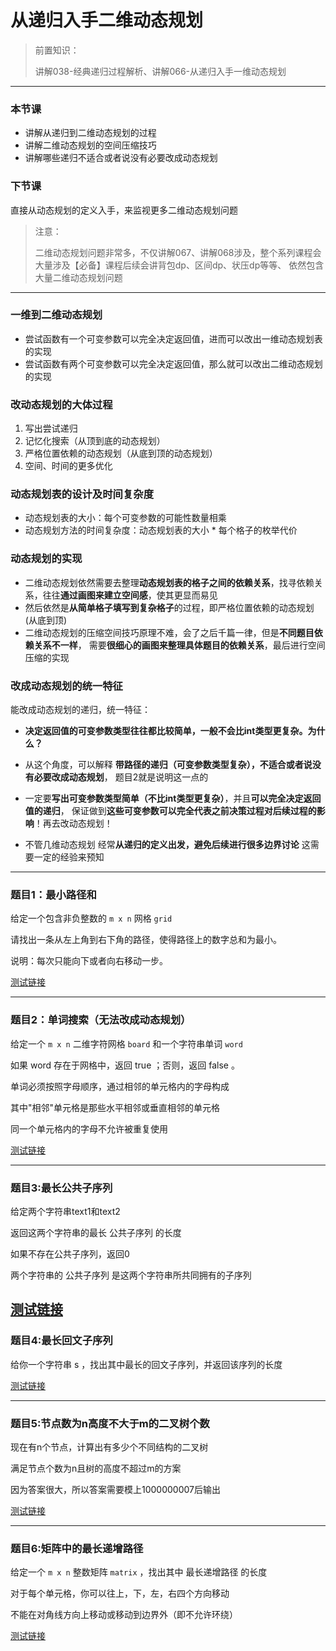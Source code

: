 # 从递归入手二维动态规划

> 前置知识：
>
> 讲解038-经典递归过程解析、讲解066-从递归入手一维动态规划

---

### 本节课

- 讲解从递归到二维动态规划的过程
- 讲解二维动态规划的空间压缩技巧
- 讲解哪些递归不适合或者说没有必要改成动态规划

### 下节课

直接从动态规划的定义入手，来监视更多二维动态规划问题

> 注意：
>
> 二维动态规划问题非常多，不仅讲解067、讲解068涉及，整个系列课程会大量涉及【必备】课程后续会讲背包dp、区间dp、状压dp等等、
> 依然包含大量二维动态规划问题

---

### 一维到二维动态规划

- 尝试函数有一个可变参数可以完全决定返回值，进而可以改出一维动态规划表的实现
- 尝试函数有两个可变参数可以完全决定返回值，那么就可以改出二维动态规划的实现

### 改动态规划的大体过程

1. 写出尝试递归
2. 记忆化搜索（从顶到底的动态规划）
3. 严格位置依赖的动态规划（从底到顶的动态规划）
4. 空间、时间的更多优化

### 动态规划表的设计及时间复杂度

- 动态规划表的大小：每个可变参数的可能性数量相乘
- 动态规划方法的时间复杂度：动态规划表的大小 * 每个格子的枚举代价

### 动态规划的实现

- 二维动态规划依然需要去整理**动态规划表的格子之间的依赖关系**，找寻依赖关系，往往**通过画图来建立空间感**，使其更显而易见
- 然后依然是**从简单格子填写到复杂格子**的过程，即严格位置依赖的动态规划(从底到顶)
- 二维动态规划的压缩空间技巧原理不难，会了之后千篇一律，但是**不同题目依赖关系不一样**，
  需要**很细心的画图来整理具体题目的依赖关系**，最后进行空间压缩的实现

### 改成动态规划的统一特征

能改成动态规划的递归，统一特征：

- **决定返回值的可变参数类型往往都比较简单，一般不会比int类型更复杂。为什么？**

- 从这个角度，可以解释 **带路径的递归（可变参数类型复杂），不适合或者说没有必要改成动态规划**，
  题目2就是说明这一点的

- 一定要**写出可变参数类型简单（不比int类型更复杂）**，并且**可以完全决定返回值的递归**，
  保证做到**这些可变参数可以完全代表之前决策过程对后续过程的影响**！再去改动态规划！

- 不管几维动态规划
  经常**从递归的定义出发，避免后续进行很多边界讨论**
  这需要一定的经验来预知

---

### 题目1：最小路径和

给定一个包含非负整数的 `m x n` 网格 `grid`

请找出一条从左上角到右下角的路径，使得路径上的数字总和为最小。

说明：每次只能向下或者向右移动一步。

[测试链接](https://leetcode.cn/problems/minimum-path-sum/)

---

### 题目2：单词搜索（无法改成动态规划）

给定一个 `m x n` 二维字符网格 `board` 和一个字符串单词 `word`

如果 word 存在于网格中，返回 true ；否则，返回 false 。

单词必须按照字母顺序，通过相邻的单元格内的字母构成

其中"相邻"单元格是那些水平相邻或垂直相邻的单元格

同一个单元格内的字母不允许被重复使用

[测试链接](https://leetcode.cn/problems/word-search/)

---

### 题目3:最长公共子序列

给定两个字符串text1和text2

返回这两个字符串的最长 公共子序列 的长度

如果不存在公共子序列，返回0

两个字符串的 公共子序列 是这两个字符串所共同拥有的子序列

[测试链接](https://leetcode.cn/problems/longest-common-subsequence/)
---

### 题目4:最长回文子序列

给你一个字符串 s ，找出其中最长的回文子序列，并返回该序列的长度

[测试链接](https://leetcode.cn/problems/longest-palindromic-subsequence/)

---

### 题目5:节点数为n高度不大于m的二叉树个数

现在有n个节点，计算出有多少个不同结构的二叉树

满足节点个数为n且树的高度不超过m的方案

因为答案很大，所以答案需要模上1000000007后输出

[测试链接](https://www.nowcoder.com/practice/aaefe5896cce4204b276e213e725f3ea)


---

### 题目6:矩阵中的最长递增路径

给定一个 `m x n` 整数矩阵 `matrix` ，找出其中 最长递增路径 的长度

对于每个单元格，你可以往上，下，左，右四个方向移动

不能在对角线方向上移动或移动到边界外（即不允许环绕）

[测试链接](https://leetcode.cn/problems/longest-increasing-path-in-a-matrix/)

